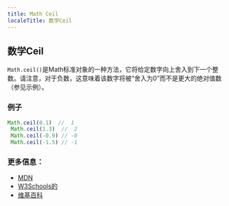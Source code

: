 ```yaml
---
title: Math Ceil
localeTitle: 数学Ceil
---
```

## 数学Ceil

`Math.ceil()`是Math标准对象的一种方法，它将给定数字向上舍入到下一个整数。请注意，对于负数，这意味着该数字将被“舍入为0”而不是更大的绝对值数（参见示例）。

### 例子

```javascript
Math.ceil(0.1)  //  1 
 Math.ceil(1.3)  //  2 
 Math.ceil(-0.9) // -0 
 Math.ceil(-1.5) // -1 
```

### 更多信息：

*   [MDN](https://developer.mozilla.org/en-US/docs/Web/JavaScript/Reference/Global_Objects/Math/ceil)
*   [W3Schools的](https://www.w3schools.com/jsref/jsref_ceil.asp)
*   [维基百科](https://en.wikipedia.org/wiki/Floor_and_ceiling_functions)